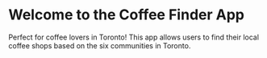 # Welcome to the Coffee Finder App

Perfect for coffee lovers in Toronto!
This app allows users to find their local coffee shops based on the six communities in Toronto.
